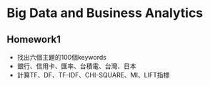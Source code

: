 # Big Data and Business Analytics
## Homework1
* 找出六個主題的100個keywords
* 銀行、信用卡、匯率、台積電、台灣、日本
* 計算TF、DF、TF-IDF、CHI-SQUARE、MI、LIFT指標
